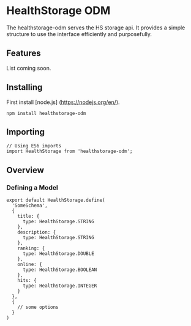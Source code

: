 # HealthStorage ODM

The healthstorage-odm serves the HS storage api. It provides a simple structure to use the interface efficiently and purposefully.

## Features

List coming soon.

## Installing

First install [node.js] (https://nodejs.org/en/).

```
npm install healthstorage-odm
```

## Importing

```
// Using ES6 imports
import HealthStorage from 'healthstorage-odm';
```
## Overview

### Defining a Model

```
export default HealthStorage.define(
  'SomeSchema',
  {
    title: {
      type: HealthStorage.STRING
    },
    description: {
      type: HealthStorage.STRING
    },
    ranking: {
      type: HealthStorage.DOUBLE
    },
    online: {
      type: HealthStorage.BOOLEAN
    },
    hits: {
      type: HealthStorage.INTEGER
    }
  },
  {
    // some options
  }
)
```
